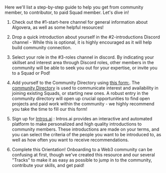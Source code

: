 Here we'll list a step-by-step guide to help you get from community member, to contributor, to paid Squad member. Let's dive in!

1. Check out the #1-start-here channel for general information about Algovera, as well as some helpful resources!
2. Drop a quick introduction about yourself in the #2-introductions Discord channel - While this is optional, it is highly encouraged as it will help build community connection.
3. Select your role in the #3-roles channel in discord. By indicating your skillset and interest area through Discord roles, other members in the community will be able to seek you out for your expertise, or invite you to a Squad or Pod!

4. Add yourself to the Community Directory using [this form:](https://airtable.com/shrQPjhE9wxHbWKL2). The [community Directory](https://algovera.notion.site/6de7d47890334b8389b3ded588dd65ee?v=929373418cfa4c13b7d882c3b128cff2) is used to communicate interest and availability in joining existing Squads, or starting new ones. A robust entry in the community directory will open up crucial opportunities to find open projects and paid work within the community - we highly recommend you take the time to fill our this form!

5. Sign up for [Intros.ai](https://profile.intros.ai/join/algovera.ai) : Intros.ai provides an interactive and automated platform to make personalized and high quality introductions to community members. These introductions are made on your terms, and you can select the criteria of the people you want to be introduced to, as well as how often you want to receive recommendations.

6. Complete this Orientation! Onboarding to a Web3 community can be confusing at first, though we've created this resource and our several "Tracks" to make it as easy as possible to jump in to the community, contribute your skills, and get paid!

